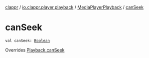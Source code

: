 [clappr](../../index.md) / [io.clappr.player.playback](../index.md) / [MediaPlayerPlayback](index.md) / [canSeek](./can-seek.md)

# canSeek

`val canSeek: `[`Boolean`](https://kotlinlang.org/api/latest/jvm/stdlib/kotlin/-boolean/index.html)

Overrides [Playback.canSeek](../../io.clappr.player.components/-playback/can-seek.md)

